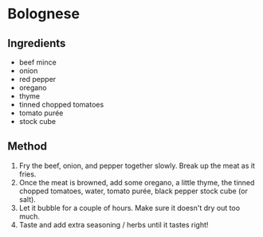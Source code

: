 # Bolognese

## Ingredients

* beef mince
* onion
* red pepper
* oregano
* thyme
* tinned chopped tomatoes
* tomato purée
* stock cube

## Method

1. Fry the beef, onion, and pepper together slowly. Break up the meat as it fries.
2. Once the meat is browned, add some oregano, a little thyme, the tinned chopped tomatoes, water, tomato purée, black pepper stock cube (or salt).
3. Let it bubble for a couple of hours. Make sure it doesn't dry out too much.
4. Taste and add extra seasoning / herbs until it tastes right!

